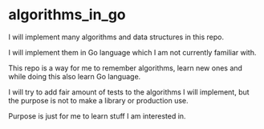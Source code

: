 # algorithms_in_go

I will implement many algorithms and data structures in this repo.

I will implement them in Go language which I am not currently familiar with.

This repo is a way for me to remember algorithms, learn new ones and while doing this also learn Go language.

I will try to add fair amount of tests to the algorithms I will implement, but the purpose is not to make a library or production use.

Purpose is just for me to learn  stuff I am interested in.
